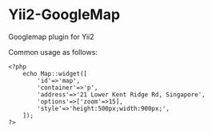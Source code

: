 Yii2-GoogleMap
==============

Googlemap plugin for Yii2

Common usage as follows:

```
<?php
    echo Map::widget([
        'id'=>'map',
        'container'=>'p',
        'address'=>'21 Lower Kent Ridge Rd, Singapore',
        'options'=>['zoom'=>15],
        'style'=>'height:500px;width:900px;',
    ]);
?>
```
